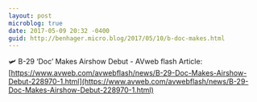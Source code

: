 ```yaml
---
layout: post
microblog: true
date: 2017-05-09 20:32 -0400
guid: http://benhager.micro.blog/2017/05/10/b-doc-makes.html
---
```

🛩 B-29 ‘Doc’ Makes Airshow Debut - AVweb flash Article: [https://www.avweb.com/avwebflash/news/B-29-Doc-Makes-Airshow-Debut-228970-1.html](https://www.avweb.com/avwebflash/news/B-29-Doc-Makes-Airshow-Debut-228970-1.html)

